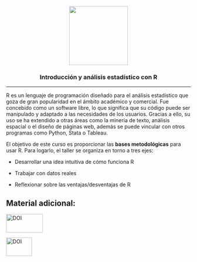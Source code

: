 <p align="center">
  
  <h3 align="center"><img src="https://user-images.githubusercontent.com/13545121/130408397-ed35f7bc-8cdf-42dc-a539-5c301812f1f1.png" align="centre" height="160" /></h3>
 
  <h3 align="center">Introducción y análisis estadístico con R</h3>
</p>

----




R es un lenguaje de programación diseñado para el análisis estadístico que goza de gran popularidad en el ámbito académico y comercial. Fue concebido como un software libre, lo que significa que su código puede ser manipulado y adaptado a las necesidades de los usuarios. Gracias a ello, su uso se ha extendido a otras áreas como la minería de texto, análisis espacial o el diseño de páginas web, además se puede vincular con otros programas como Python, Stata o Tableau.

El objetivo de este curso es proporcionar las **bases metodológicas** para usar R. Para logarlo, el taller se organiza en torno a tres ejes:


* Desarrollar una idea intuitiva de cómo funciona R

* Trabajar con datos reales

* Reflexionar sobre las ventajas/desventajas de R


## Material adicional:   

<p align="left">
   <a href="https://www.sigma161.com/R-intro/"><img src="https://user-images.githubusercontent.com/13545121/187106364-dccc1730-a0e8-4634-96da-16227d5182f2.PNG" width="100" height="50" alt="DOI">
<p align="left">
   <a href="https://www.youtube.com/channel/UCqFqrso2IfSX_N-J1ZicKFA"><img src="https://user-images.githubusercontent.com/13545121/187106452-356da2db-d3bd-4429-95a6-b60f4afe7448.PNG" width="70" height="50" alt="DOI">
<p align="left">


